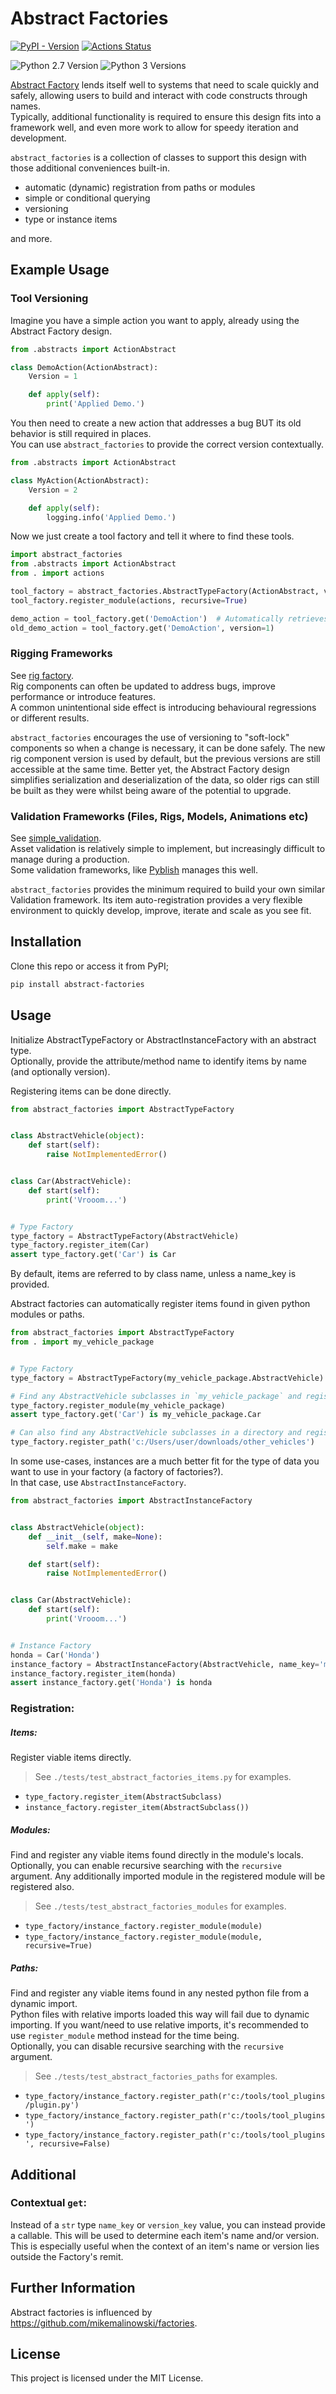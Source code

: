 # Abstract Factories 
[![PyPI - Version](https://img.shields.io/pypi/v/abstract-factories)](https://pypi.org/project/abstract-factories/) [![Actions Status](https://github.com/ldunham1/abstract_factories/actions/workflows/python-package.yml/badge.svg)](https://github.com/ldunham1/abstract_factories/actions)  

![Python 2.7 Version](https://img.shields.io/badge/python-2.7-blue)
![Python 3 Versions](https://img.shields.io/pypi/pyversions/pybadges.svg)

[Abstract Factory](https://refactoring.guru/design-patterns/abstract-factory) lends itself well to systems that 
need to scale quickly and safely, allowing users to build and interact with code constructs through names.  
Typically, additional functionality is required to ensure this design fits into a framework well, and even more work 
to allow for speedy iteration and development.  

`abstract_factories` is a collection of classes to support this design with those additional conveniences built-in.
- automatic (dynamic) registration from paths or modules
- simple or conditional querying
- versioning  
- type or instance items

and more. 


## Example Usage

### Tool Versioning
Imagine you have a simple action you want to apply, already using the Abstract Factory design.
```python
from .abstracts import ActionAbstract

class DemoAction(ActionAbstract):
    Version = 1

    def apply(self):
        print('Applied Demo.')
```

You then need to create a new action that addresses a bug BUT its old behavior is still required in places.  
You can use `abstract_factories` to provide the correct version contextually.
```python
from .abstracts import ActionAbstract

class MyAction(ActionAbstract):
    Version = 2

    def apply(self):
        logging.info('Applied Demo.')
```

Now we just create a tool factory and tell it where to find these tools.
```python
import abstract_factories
from .abstracts import ActionAbstract
from . import actions

tool_factory = abstract_factories.AbstractTypeFactory(ActionAbstract, version_key='Version')
tool_factory.register_module(actions, recursive=True)

demo_action = tool_factory.get('DemoAction')  # Automatically retrieves latest.
old_demo_action = tool_factory.get('DemoAction', version=1)
```


### Rigging Frameworks
See [rig factory](https://github.com/ldunham1/abstract_factories/tree/main/examples/rig_factory).  
Rig components can often be updated to address bugs, improve performance or introduce features.  
A common unintentional side effect is introducing behavioural regressions or different results.  

`abstract_factories` encourages the use of versioning to "soft-lock" components so when a change is necessary, it 
can be done safely. The new rig component version is used by default, but the previous versions are still accessible at 
the same time. 
Better yet, the Abstract Factory design simplifies serialization and deserialization of the data, so older 
rigs can still be built as they were whilst being aware of the potential to upgrade.


### Validation Frameworks (Files, Rigs, Models, Animations etc)
See [simple_validation](https://github.com/ldunham1/abstract_factories/tree/main/examples/simple_validation).  
Asset validation is relatively simple to implement, but increasingly difficult to manage during a production.  
Some validation frameworks, like [Pyblish](https://pyblish.com/) manages this well.  

`abstract_factories` provides the minimum required to build your own similar Validation framework. Its 
item auto-registration provides a very flexible environment to quickly develop, improve, iterate and scale 
as you see fit.


## Installation
Clone this repo or access it from PyPI;  
```bash
pip install abstract-factories
```


## Usage
Initialize AbstractTypeFactory or AbstractInstanceFactory with an abstract type.  
Optionally, provide the attribute/method name to identify items by name (and optionally version).

Registering items can be done directly.
```python
from abstract_factories import AbstractTypeFactory


class AbstractVehicle(object):
    def start(self):
        raise NotImplementedError()


class Car(AbstractVehicle):
    def start(self):
        print('Vrooom...')


# Type Factory
type_factory = AbstractTypeFactory(AbstractVehicle)
type_factory.register_item(Car)
assert type_factory.get('Car') is Car
```

By default, items are referred to by class name, unless a name_key is provided.


Abstract factories can automatically register items found in given python modules or paths.
```python
from abstract_factories import AbstractTypeFactory
from . import my_vehicle_package


# Type Factory
type_factory = AbstractTypeFactory(my_vehicle_package.AbstractVehicle)

# Find any AbstractVehicle subclasses in `my_vehicle_package` and register them.
type_factory.register_module(my_vehicle_package)
assert type_factory.get('Car') is my_vehicle_package.Car

# Can also find any AbstractVehicle subclasses in a directory and register those too.
type_factory.register_path('c:/Users/user/downloads/other_vehicles')
```


In some use-cases, instances are a much better fit for the type of data you want to use in your factory (a factory of factories?).  
In that case, use `AbstractInstanceFactory`.
```python
from abstract_factories import AbstractInstanceFactory


class AbstractVehicle(object):
    def __init__(self, make=None):
        self.make = make

    def start(self):
        raise NotImplementedError()


class Car(AbstractVehicle):
    def start(self):
        print('Vrooom...')


# Instance Factory
honda = Car('Honda')
instance_factory = AbstractInstanceFactory(AbstractVehicle, name_key='make')
instance_factory.register_item(honda)
assert instance_factory.get('Honda') is honda
```

### Registration:

##### Items:
Register viable items directly.
> See `./tests/test_abstract_factories_items.py` for examples.
- `type_factory.register_item(AbstractSubclass)`
- `instance_factory.register_item(AbstractSubclass())`


##### Modules:
Find and register any viable items found directly in the module's locals.  
Optionally, you can enable recursive searching with the `recursive` argument. 
Any additionally imported module in the registered module will be registered also.
> See `./tests/test_abstract_factories_modules` for examples.
- `type_factory/instance_factory.register_module(module)`  
- `type_factory/instance_factory.register_module(module, recursive=True)`


##### Paths:
Find and register any viable items found in any nested python file from a dynamic import.  
Python files with relative imports loaded this way will fail due to dynamic importing. 
If you want/need to use relative imports, it's recommended to use `register_module` 
method instead for the time being.  
Optionally, you can disable recursive searching with the `recursive` argument.
> See `./tests/test_abstract_factories_paths` for examples.
- `type_factory/instance_factory.register_path(r'c:/tools/tool_plugins/plugin.py')`
- `type_factory/instance_factory.register_path(r'c:/tools/tool_plugins')`
- `type_factory/instance_factory.register_path(r'c:/tools/tool_plugins', recursive=False)`


## Additional

### Contextual `get`:
Instead of a `str` type `name_key` or `version_key` value, you can instead provide a callable. This will be used to 
determine each item's name and/or version.  
This is especially useful when the context of an item's name or version lies outside the Factory's remit.  


## Further Information
Abstract factories is influenced by https://github.com/mikemalinowski/factories.


## License
This project is licensed under the MIT License.
